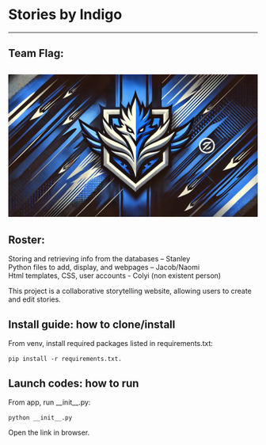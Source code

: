# Stories by Indigo
---
## Team Flag:
![](https://github.com/Stanleyhoo1/Indigo__stanleyh28_colyic_jacobl153_naomil49/blob/main/flag.jpg)
---
## Roster:

Storing and retrieving info from the databases – Stanley\
Python files to add, display, and webpages – Jacob/Naomi\
Html templates, CSS, user accounts - Colyi (non existent person)

This project is a collaborative storytelling website, allowing users to create and edit stories.

## Install guide: how to clone/install
From venv, install required packages listed in requirements.txt:
```
pip install -r requirements.txt.
```

## Launch codes: how to run
From app, run \_\_init\_\_.py:
```
python __init__.py
```
Open the link in browser.
